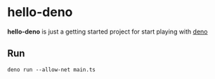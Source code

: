 # hello-deno

**hello-deno** is just a getting started project for start playing with [deno](https://deno.land)

## Run

```
deno run --allow-net main.ts
```